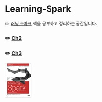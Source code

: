 # Learning-Spark

✏️ [러닝 스파크](https://jpub.tistory.com/521) 책을 공부하고 정리하는 공간입니다.

### ✏️ [Ch2](https://github.com/yeGenieee/Learning-Spark/blob/main/%5B2%5D%20%EC%8A%A4%ED%8C%8C%ED%81%AC%20%EB%A7%9B%EB%B3%B4%EA%B8%B0.md)
### ✏️ [Ch3](https://github.com/yeGenieee/Learning-Spark/blob/main/%5B3%5D%20RDD%EB%A1%9C%20%ED%94%84%EB%A1%9C%EA%B7%B8%EB%9E%98%EB%B0%8D%ED%95%98%EA%B8%B0.md)

<img src="image/Learning-Spark.png" style="zoom:15%;" />
